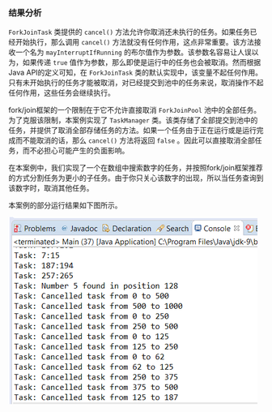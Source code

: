 ### 结果分析

`ForkJoinTask` 类提供的 `cancel()` 方法允许你取消还未执行的任务。如果任务已经开始执行，那么调用 `cancel()` 方法就没有任何作用，这点非常重要。该方法接收一个名为 `mayInterruptIfRunning` 的布尔值作为参数。该参数名容易让人误以为，如果传递 `true` 值作为参数，那么即使是运行中的任务也会被取消。然而根据Java API的定义可知，在 `ForkJoinTask` 类的默认实现中，该变量不起任何作用。只有未开始执行的任务才能被取消，对已经提交到池中的任务来说，取消操作不起任何作用，这些任务会继续执行。

fork/join框架的一个限制在于它不允许直接取消 `ForkJoinPool` 池中的全部任务。为了克服该限制，本案例实现了 `TaskManager` 类。该类存储了全部提交到池中的任务，并提供了取消全部存储任务的方法。如果一个任务由于正在运行或是运行完成而不能取消的话，那么 `cancel()` 方法将返回 `false` 。因此可以直接取消全部任务，而不必担心可能产生的负面影响。

在本案例中，我们实现了一个在数组中搜索数字的任务，并按照fork/join框架推荐的方式分割任务为更小的子任务。由于你只关心该数字的出现，所以当任务查询到该数字时，取消其他任务。

本案例的部分运行结果如下图所示。

![45.png](../images/45.png)
